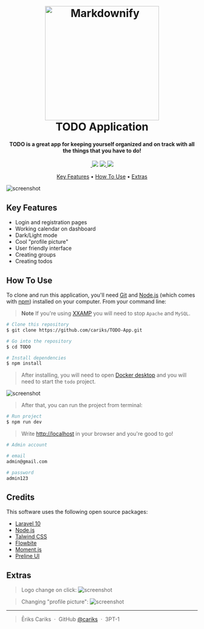 
<h1 align="center">
  <br>
  <a><img src="https://i.imgur.com/uMkSLJE.png" alt="Markdownify" width="300"></a>
  <br>
  TODO Application
  <br>
</h1>

<h4 align="center">TODO is a great app for keeping yourself 
organized and on track with all the things that you have to do!</h4>

<p align="center">
  <a href="#">
    <img src="https://img.shields.io/badge/Laravel-FF2D20?style=for-the-badge&logo=laravel&logoColor=white"
         alt="">
  </a>
  <a href="#"><img src="https://img.shields.io/badge/Vue.js-35495E?style=for-the-badge&logo=vue.js&logoColor=4FC08D"></a>
  <a href="#">
      <img src="https://img.shields.io/badge/Tailwind_CSS-38B2AC?style=for-the-badge&logo=tailwind-css&logoColor=white">
  </a>
  <a href="#">
    <img src="https://img.shields.io/badge/PHP-777BB4?style=for-the-badge&logo=php&logoColor=white">
  </a>
</p>

<p align="center">
  <a href="#key-features">Key Features</a> •
  <a href="#how-to-use">How To Use</a> •
  <a href="#extras">Extras</a>
</p>

![screenshot](https://s2.ezgif.com/tmp/ezgif-2-d4685158ef.gif)



## Key Features

* Login and registration pages
* Working calendar on dashboard
* Dark/Light mode
* Cool "profile picture"
* User friendly interface
* Creating groups
* Creating todos


## How To Use

To clone and run this application, you'll need [Git](https://git-scm.com) and [Node.js](https://nodejs.org/en/download/) (which comes with [npm](http://npmjs.com)) installed on your computer. From your command line:

> **Note**
> If you're using [XXAMP](https://www.apachefriends.org//) you will need to stop `Apache` and `MySQL`.

```bash
# Clone this repository
$ git clone https://github.com/cariks/TODO-App.git

# Go into the repository
$ cd TODO

# Install dependencies
$ npm install
```

> After installing, you will need to open [Docker desktop](https://www.docker.com/products/docker-desktop/) and you will need to start the `todo` project.

![screenshot](https://i.imgur.com/aWWXnyg.png)

> After that, you can run the project from terminal:

```bash
# Run project
$ npm run dev
```

> Write [http://localhost](http://localhost/) 
in your browser and you're good to go!

```bash
# Admin account

# email
admin@gmail.com

# password
admin123
```

## Credits

This software uses the following open source packages:

- [Laravel 10](https://laravel.com/)
- [Node.js](https://nodejs.org/)
- [Talwind CSS](https://tailwindcss.com/)
- [Flowbite](https://flowbite.com/)
- [Moment.js](https://momentjs.com/)
- [Preline UI](https://preline.co/)

## Extras
> Logo change on click:
![screenshot](https://s2.ezgif.com/tmp/ezgif-2-24928ba904.gif)

> Changing "profile picture":
![screenshot](https://s2.ezgif.com/tmp/ezgif-2-96a3290081.gif)


---

> Ēriks Cariks &nbsp;&middot;&nbsp;
> GitHub [@cariks](https://github.com/cariks) &nbsp;&middot;&nbsp;
> 3PT-1

